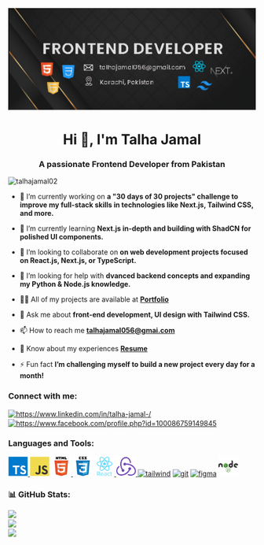 <img src="background.png" alt="Github Banner" />

<h1 align="center">Hi 👋, I'm Talha Jamal</h1>
<h3 align="center">A passionate Frontend Developer from Pakistan</h3>

<p align="left"> <img src="https://komarev.com/ghpvc/?username=talhajamal02&label=Profile%20views&color=0e75b6&style=flat" alt="talhajamal02" /> </p>

- 🔭 I’m currently working on **a "30 days of 30 projects" challenge to improve my full-stack skills in technologies like Next.js, Tailwind CSS, and more.**

- 🌱 I’m currently learning **Next.js in-depth and building with ShadCN for polished UI components.**

- 👯 I’m looking to collaborate on **on web development projects focused on React.js, Next.js, or TypeScript.**

- 🤝 I’m looking for help with **dvanced backend concepts and expanding my Python & Node.js knowledge.**

- 👨‍💻 All of my projects are available at **[Portfolio](https://portfolio-talha-jamal-02.vercel.app/)**

- 💬 Ask me about **front-end development, UI design with Tailwind CSS.**

- 📫 How to reach me **talhajamal056@gmai.com**

- 📄 Know about my experiences **[Resume](https://drive.google.com/file/d/1OKpDjNIdaz_Slb-hyDfeYh4C60EK6Jas/view?usp=sharing)**

- ⚡ Fun fact **I’m challenging myself to build a new project every day for a month!**

<h3 align="left">Connect with me:</h3>
<p align="left">
<a href="https://linkedin.com/in/https://www.linkedin.com/in/talha-jamal-/" target="blank"><img align="center" src="https://raw.githubusercontent.com/rahuldkjain/github-profile-readme-generator/master/src/images/icons/Social/linked-in-alt.svg" alt="https://www.linkedin.com/in/talha-jamal-/" height="30" width="40" /></a>
<a href="https://fb.com/https://www.facebook.com/profile.php?id=100086759149845" target="blank"><img align="center" src="https://raw.githubusercontent.com/rahuldkjain/github-profile-readme-generator/master/src/images/icons/Social/facebook.svg" alt="https://www.facebook.com/profile.php?id=100086759149845" height="30" width="40" /></a>
</p>

<h3 align="left">Languages and Tools:</h3>
<p align="left">
<a href="https://www.typescriptlang.org/" target="_blank" rel="noreferrer"> <img src="https://raw.githubusercontent.com/devicons/devicon/master/icons/typescript/typescript-original.svg" alt="typescript" width="40" height="40"/> </a>
<a href="https://developer.mozilla.org/en-US/docs/Web/JavaScript" target="_blank" rel="noreferrer"> <img src="https://raw.githubusercontent.com/devicons/devicon/master/icons/javascript/javascript-original.svg" alt="javascript" width="40" height="40"/></a> 
<a href="https://www.w3.org/html/" target="_blank" rel="noreferrer"> <img src="https://raw.githubusercontent.com/devicons/devicon/master/icons/html5/html5-original-wordmark.svg" alt="html5" width="40" height="40"/> </a> 
<a href="https://www.w3schools.com/css/" target="_blank" rel="noreferrer"> <img src="https://raw.githubusercontent.com/devicons/devicon/master/icons/css3/css3-original-wordmark.svg" alt="css3" width="40" height="40"/></a>
<a href="https://reactjs.org/" target="_blank" rel="noreferrer"> <img src="https://raw.githubusercontent.com/devicons/devicon/master/icons/react/react-original-wordmark.svg" alt="react" width="40" height="40"/> </a> 
<a href="https://redux.js.org" target="_blank" rel="noreferrer"> <img src="https://raw.githubusercontent.com/devicons/devicon/master/icons/redux/redux-original.svg" alt="redux" width="40" height="40"/> </a> <a href="https://tailwindcss.com/" target="_blank" rel="noreferrer"> <img src="https://www.vectorlogo.zone/logos/tailwindcss/tailwindcss-icon.svg" alt="tailwind" width="40" height="40"/></a> 
<a href="https://git-scm.com/" target="_blank" rel="noreferrer"> <img src="https://www.vectorlogo.zone/logos/git-scm/git-scm-icon.svg" alt="git" width="40" height="40"/></a> 
<a href="https://www.figma.com/" target="_blank" rel="noreferrer"> <img src="https://www.vectorlogo.zone/logos/figma/figma-icon.svg" alt="figma" width="40" height="40"/></a>
<a href="https://nodejs.org" target="_blank" rel="noreferrer"> <img src="https://raw.githubusercontent.com/devicons/devicon/master/icons/nodejs/nodejs-original-wordmark.svg" alt="nodejs" width="40" height="40"/> </a> 

</p>

### 📊 GitHub Stats:
![](https://github-readme-stats.vercel.app/api?username=TalhaJamal02&theme=dark&hide_border=false&include_all_commits=false&count_private=false)<br/>
![](https://github-readme-streak-stats.herokuapp.com/?user=TalhaJamal02&theme=dark&hide_border=false)<br/>
![](https://github-readme-stats.vercel.app/api/top-langs/?username=TalhaJamal02&theme=dark&hide_border=false&include_all_commits=false&count_private=false&layout=compact)
